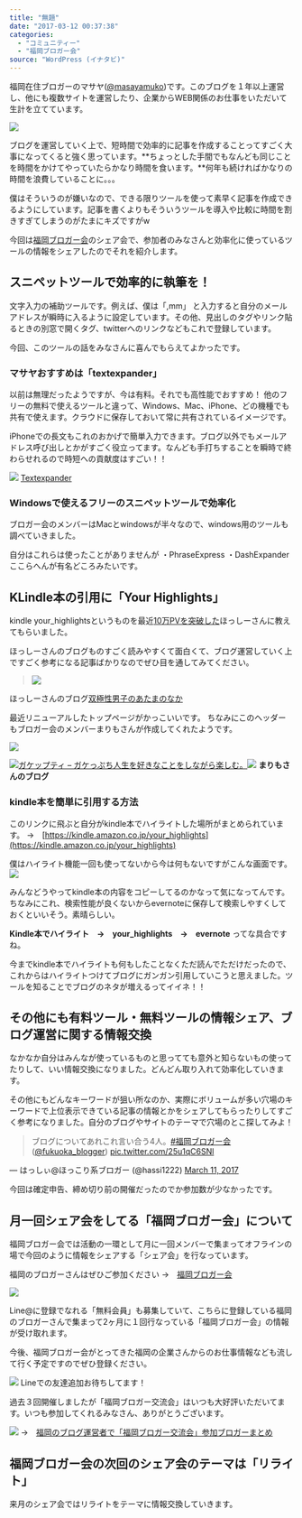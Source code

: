 ```yaml
---
title: "無題"
date: "2017-03-12 00:37:38"
categories:
  - "コミュニティー"
  - "福岡ブロガー会"
source: "WordPress (イナタビ)"
---
```


福岡在住ブロガーのマサヤ([@masayamuko](https://twitter.com/MasayaMuko))です。このブログを１年以上運営し、他にも複数サイトを運営したり、企業からWEB関係のお仕事をいただいて生計を立てています。

![](https://masayamuko.com/wp/wp-content/uploads/2016/10/IMARIP0I9A7464_TP_V.jpg)

ブログを運営していく上で、短時間で効率的に記事を作成することってすごく大事になってくると強く思っています。**ちょっとした手間でもなんども同じことを時間をかけてやっていたらかなり時間を食います。**何年も続ければかなりの時間を浪費していることに。。。

僕はそういうのが嫌いなので、できる限りツールを使って素早く記事を作成できるようにしています。記事を書くよりもそういうツールを導入や比較に時間を割きすぎてしまうのがたまにキズですがw

今回は[福岡ブロガー会](http://fukuoka-blogger.com/)のシェア会で、参加者のみなさんと効率化に使っているツールの情報をシェアしたのでそれを紹介します。

 
## スニペットツールで効率的に執筆を！
文字入力の補助ツールです。例えば、僕は「,mm」 と入力すると自分のメールアドレスが瞬時に入るように設定しています。その他、見出しのタグやリンク貼るときの別窓で開くタグ、twitterへのリンクなどもこれで登録しています。

今回、このツールの話をみなさんに喜んでもらえてよかったです。

### マサヤおすすめは「textexpander」
以前は無理だったようですが、今は有料。それでも高性能でおすすめ！
他のフリーの無料で使えるツールと違って、Windows、Mac、iPhone、どの機種でも共有で使えます。クラウドに保存しておいて常に共有されているイメージです。

iPhoneでの長文もこれのおかげで簡単入力できます。ブログ以外でもメールアドレス呼び出しとかがすごく役立ってます。なんども手打ちすることを瞬時で終わらせれるので時短への貢献度はすごい！！

![](https://masayamuko.com/wp/wp-content/uploads/2017/03/スクリーンショット-2017-03-12-午前0.33.04.png)
[Textexpander](https://textexpander.com/)

### Windowsで使えるフリーのスニペットツールで効率化

ブロガー会のメンバーはMacとwindowsが半々なので、windows用のツールも調べていきました。

自分はこれらは使ったことがありませんが
・PhraseExpress
・DashExpander
ここらへんが有名どころみたいです。

## KLindle本の引用に「Your Highlights」

kindle your_highlightsというものを最近[10万PVを突破した](https://hr-diary.com/blogging/blog-theory/11pv)ほっしーさんに教えてもらいました。

ほっしーさんのブログものすごく読みやすくて面白くて、ブログ運営していく上ですごく参考になる記事ばかりなのでぜひ目を通してみてください。

> ![](https://masayamuko.com/wp/wp-content/uploads/2017/03/スクリーンショット-2017-03-11-午後11.43.10.png)

ほっしーさんのブログ[双極性男子のあたまのなか](https://hr-diary.com/)

最近リニューアルしたトップページがかっこいいです。
ちなみにこのヘッダーもブロガー会のメンバーまりもさんが作成してくれたようです。

![](https://masayamuko.com/wp/wp-content/uploads/2017/03/logoatama.png)

[![](http://capture.heartrails.com/150x130/shadow?http://gake-petit.xyz/)](http://gake-petit.xyz/)[ガケップティ – ガケっぷち人生を好きなことをしながら楽しむ。](http://gake-petit.xyz/)[![](http://b.hatena.ne.jp/entry/image/http://gake-petit.xyz/)](http://b.hatena.ne.jp/entry/http://gake-petit.xyz/)
**まりもさんのブログ**

### kindle本を簡単に引用する方法

このリンクに飛ぶと自分がkindle本でハイライトした場所がまとめられています。
→　[https://kindle.amazon.co.jp/your_highlights](https://kindle.amazon.co.jp/your_highlights)

僕はハイライト機能一回も使ってないから今は何もないですがこんな画面です。
![](https://masayamuko.com/wp/wp-content/uploads/2017/03/スクリーンショット-2017-03-11-午後11.44.29.png)

みんなどうやってkindle本の内容をコピーしてるのかなって気になってんです。ちなみにこれ、検索性能が良くないからevernoteに保存して検索しやすくしておくといいそう。素晴らしい。

**Kindle本でハイライト　→　your_highlights　→　evernote**
ってな具合ですね。

今までkindle本でハイライトも何もしたことなくただ読んでただけだったので、これからはハイライトつけてブログにガンガン引用していこうと思えました。ツールを知ることでブログのネタが増えるってイイネ！！

## その他にも有料ツール・無料ツールの情報シェア、ブログ運営に関する情報交換

なかなか自分はみんなが使っているものと思ってても意外と知らないもの使ってたりして、いい情報交換になりました。どんどん取り入れて効率化していきます。

その他にもどんなキーワードが狙い所なのか、実際にボリュームが多い穴場のキーワードで上位表示できている記事の情報とかをシェアしてもらったりしてすごく参考になりました。自分のブログやサイトのテーマで穴場のとこ探してみよ！

> ブログについてあれこれ言い合う4人。[#福岡ブロガー会](https://twitter.com/hashtag/%E7%A6%8F%E5%B2%A1%E3%83%96%E3%83%AD%E3%82%AC%E3%83%BC%E4%BC%9A?src=hash) ([@fukuoka_blogger](https://twitter.com/fukuoka_blogger)) [pic.twitter.com/25u1qC6SNl](https://t.co/25u1qC6SNl)

— はっしぃ@ほっこり系ブロガー (@hassi1222) [March 11, 2017](https://twitter.com/hassi1222/status/840496920996990980)

今回は確定申告、締め切り前の開催だったのでか参加数が少なかったです。

## 月一回シェア会をしてる「福岡ブロガー会」について

福岡ブロガー会では活動の一環として月に一回メンバーで集まってオフラインの場で今回のように情報をシェアする「シェア会」を行なっています。

福岡のブロガーさんはぜひご参加ください
→　[福岡ブロガー会](http://fukuoka-blogger.com/)

![](https://masayamuko.com/wp/wp-content/uploads/2016/01/snslogo.jpg)

Line@に登録でなれる「無料会員」も募集していて、こちらに登録している福岡のブロガーさんで集まって2ヶ月に１回行なっている「福岡ブロガー会」の情報が受け取れます。

今後、福岡ブロガー会がとってきた福岡の企業さんからのお仕事情報なども流して行く予定ですのでぜひ登録ください。

![](https://masayamuko.com/wp/wp-content/uploads/2017/03/写真-2017-02-17-16-45-53.png)
Lineでの友達追加お待ちしてます！

過去３回開催しましたが「福岡ブロガー交流会」はいつも大好評いただいてます。いつも参加してくれるみなさん、ありがとうございます。

![](https://masayamuko.com/wp/wp-content/uploads/2016/08/M3000622.jpg)
→　[福岡のブログ運営者で「福岡ブロガー交流会」参加ブロガーまとめ](https://masayamuko.com/blogger-matome/)

## 福岡ブロガー会の次回のシェア会のテーマは「リライト」

来月のシェア会ではリライトをテーマに情報交換していきます。